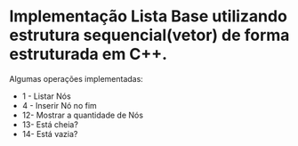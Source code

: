 # Implementação Lista Base utilizando estrutura sequencial(vetor) de forma estruturada em C++.
Algumas operações implementadas:<br>
- 1 - Listar Nós<br>
- 4 - Inserir Nó no fim<br>
- 12- Mostrar a quantidade de Nós<br>
- 13- Está cheia?<br>
- 14- Está vazia?<br>
            
